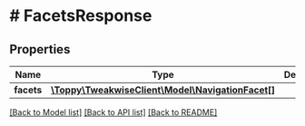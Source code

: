 # # FacetsResponse

## Properties

Name | Type | Description | Notes
------------ | ------------- | ------------- | -------------
**facets** | [**\Toppy\TweakwiseClient\Model\NavigationFacet[]**](NavigationFacet.md) |  | [optional]

[[Back to Model list]](../../README.md#models) [[Back to API list]](../../README.md#endpoints) [[Back to README]](../../README.md)
